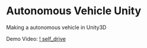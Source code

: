 # Autonomous Vehicle Unity
 Making a autonomous vehicle in Unity3D
 
 Demo Video:
 [! self_drive](https://github.com/parikshitsaikia1619/Autonomous-Vehicle-Unity/blob/main/Video/Autonomous-Vehicle-Unity%20-%20test%20-%20PC%2C%20Mac%20%26%20Linux%20Standalone%20-%20Unity%202020.1.2f1%20Personal%20_DX11_%202020-10-10%2022-13-43.mp4)
